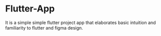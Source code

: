 # Flutter-App
It is a simple simple flutter project app that elaborates basic intuition and familiarity to flutter and figma design.
